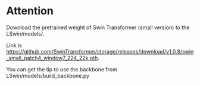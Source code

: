# Attention
  Download the pretrained weight of Swin Transformer (small version) to the LSwin/models/.
  
  Link is https://github.com/SwinTransformer/storage/releases/download/v1.0.8/swin_small_patch4_window7_224_22k.pth.

  You can get the tip to use the backbone from LSwin/models/build_backbone.py
